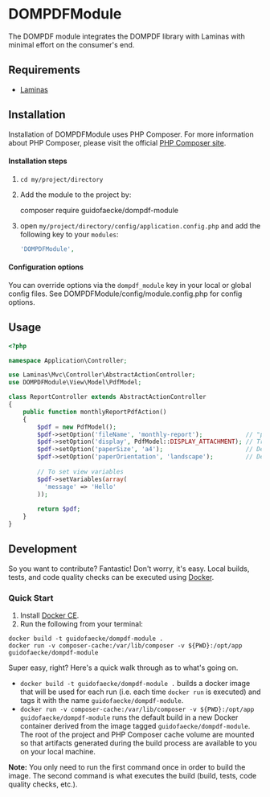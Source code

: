 DOMPDFModule
============

The DOMPDF module integrates the DOMPDF library with Laminas with minimal effort on the consumer's end.

## Requirements
- [Laminas](https://getlaminas.org/)

## Installation
Installation of DOMPDFModule uses PHP Composer. For more information about
PHP Composer, please visit the official [PHP Composer site](http://getcomposer.org/).

#### Installation steps

1. `cd my/project/directory`
2. Add the module to the project by:

    composer require guidofaecke/dompdf-module

3. open `my/project/directory/config/application.config.php` and add the following key to your `modules`:

   ```php
   'DOMPDFModule',
   ```
#### Configuration options
You can override options via the `dompdf_module` key in your local or global config files. See DOMPDFModule/config/module.config.php for config options.

## Usage

```php
<?php

namespace Application\Controller;

use Laminas\Mvc\Controller\AbstractActionController;
use DOMPDFModule\View\Model\PdfModel;

class ReportController extends AbstractActionController
{
    public function monthlyReportPdfAction()
    {
        $pdf = new PdfModel();
        $pdf->setOption('fileName', 'monthly-report');            // "pdf" extension is automatically appended
        $pdf->setOption('display', PdfModel::DISPLAY_ATTACHMENT); // Triggers browser to prompt "save as" dialog
        $pdf->setOption('paperSize', 'a4');                       // Defaults to "8x11"
        $pdf->setOption('paperOrientation', 'landscape');         // Defaults to "portrait"
        
        // To set view variables
        $pdf->setVariables(array(
          'message' => 'Hello'
        ));
        
        return $pdf;
    }
}
```
## Development
So you want to contribute? Fantastic! Don't worry, it's easy. Local builds, tests, and code quality checks can be executed using [Docker](https://www.docker.com/).

### Quick Start
1. Install [Docker CE](https://www.docker.com/community-edition).
2. Run the following from your terminal:

```
docker build -t guidofaecke/dompdf-module .
docker run -v composer-cache:/var/lib/composer -v ${PWD}:/opt/app guidofaecke/dompdf-module
```

Super easy, right? Here's a quick walk through as to what's going on.

* `docker build -t guidofaecke/dompdf-module .` builds a docker image that will be used for each run (i.e. each time `docker run` is executed) and tags it with the name `guidofaecke/dompdf-module`.
* `docker run -v composer-cache:/var/lib/composer -v ${PWD}:/opt/app guidofaecke/dompdf-module` runs the default build in a new Docker container derived from the image tagged `guidofaecke/dompdf-module`. The root of the project and PHP Composer cache volume are mounted so that artifacts generated during the build process are available to you on your local machine.

**Note:** You only need to run the first command once in order to build the image. The second command is what executes the build (build, tests, code quality checks, etc.).
